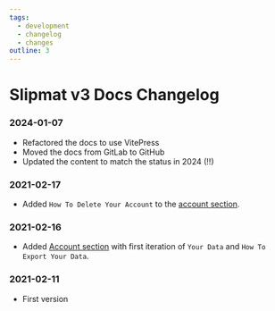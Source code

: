 ```yaml
---
tags:
  - development
  - changelog
  - changes
outline: 3
---
```


# Slipmat v3 Docs Changelog

### 2024-01-07

- Refactored the docs to use VitePress
- Moved the docs from GitLab to GitHub
- Updated the content to match the status in 2024 (!!)

### 2021-02-17

- Added `How To Delete Your Account` to the [account section](/guides/account/).

### 2021-02-16

- Added [Account section](/guides/account/) with first iteration of `Your Data` and `How To Export Your Data`.

### 2021-02-11

- First version
